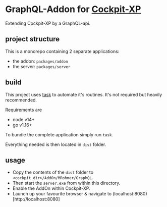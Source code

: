 # GraphQL-Addon for [Cockpit-XP](https://www.cockpit-xp.de/)

Extending Cockpit-XP by a GraphQL-api.

## project structure

This is a monorepo containing 2 separate applications:
- the addon: `packages/addon`
- the server: `packages/server`

## build

This project uses [task](https://taskfile.dev/#/) to automate it's routines.
It's not required but heavily recommended.

Requirements are
- node v14+
- go v1.16+

To bundle the complete application simply run `task`.

Everything needed is then located in `dist` folder.

## usage

- Copy the contents of the `dist` folder to `<cockpit_dir>/AddOn/MRohmer/GraphQL`.
- Then start the `server.exe` from within this directory. 
- Enable the AddOn within Cockpit-XP.
- Launch up your favourite browser & navigate to (localhost:8080)[http://localhost:8080]